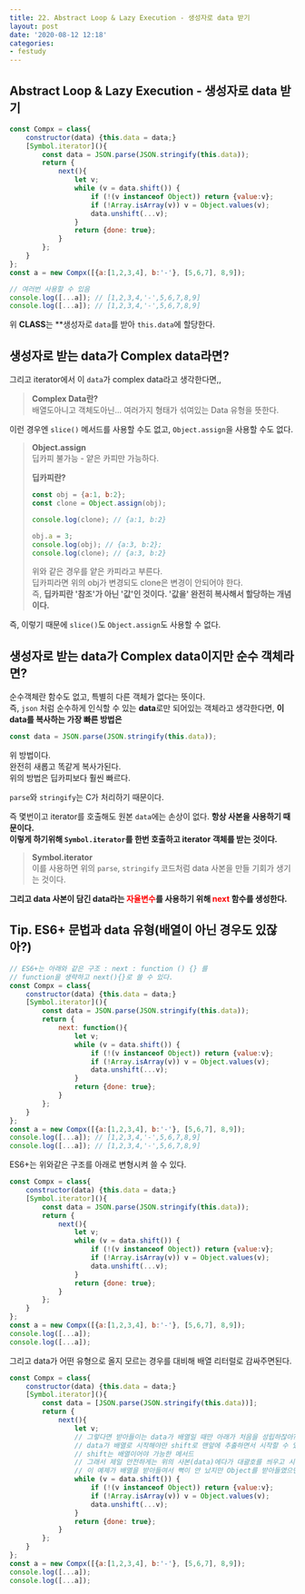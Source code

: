 ```yaml
---
title: 22. Abstract Loop & Lazy Execution - 생성자로 data 받기
layout: post
date: '2020-08-12 12:18'
categories:
- festudy
---
```


## Abstract Loop & Lazy Execution - 생성자로 data 받기

```javascript
const Compx = class{
    constructor(data) {this.data = data;}
    [Symbol.iterator](){
        const data = JSON.parse(JSON.stringify(this.data));
        return {
            next(){
                let v;
                while (v = data.shift()) {
                    if (!(v instanceof Object)) return {value:v};
                    if (!Array.isArray(v)) v = Object.values(v);
                    data.unshift(...v);
                }
                return {done: true};
            }
        };
    }
};
const a = new Compx([{a:[1,2,3,4], b:'-'}, [5,6,7], 8,9]);

// 여러번 사용할 수 있음
console.log([...a]); // [1,2,3,4,'-',5,6,7,8,9]
console.log([...a]); // [1,2,3,4,'-',5,6,7,8,9]
```

위 **CLASS**는 **생성자로 `data`를 받아 `this.data`에 할당한다.  

## 생성자로 받는 data가 Complex data라면?

그리고 iterator에서 이 `data`가 complex data라고 생각한다면,,

>**Complex Data란?**  
>배열도아니고 객체도아닌... 여러가지 형태가 섞여있는 Data 유형을 뜻한다.

이런 경우엔 `slice()` 메서드를 사용할 수도 없고, `Object.assign`을 사용할 수도 없다.

>**Object.assign**  
>딥카피 불가능 - 얕은 카피만 가능하다.
>
>**딥카피란?**
>```javascript
>const obj = {a:1, b:2};
>const clone = Object.assign(obj);
>
>console.log(clone); // {a:1, b:2}
>
>obj.a = 3;
>console.log(obj); // {a:3, b:2};
>console.log(clone); // {a:3, b:2}
>```
>위와 같은 경우를 얕은 카피라고 부른다.  
>딥카피라면 위의 obj가 변경되도 clone은 변경이 안되어야 한다.  
>즉, **딥카피란 '참조'가 아닌 '값'인 것이다. '값을' 완전히 복사해서 할당하는 개념이다.**

즉, 이렇기 때문에 `slice()`도 `Object.assign`도 사용할 수 없다.  

## 생성자로 받는 data가 Complex data이지만 순수 객체라면?

순수객체란 함수도 없고, 특별히 다른 객체가 없다는 뜻이다.  
즉, `json` 처럼 순수하게 인식할 수 있는 **data**로만 되어있는 객체라고 생각한다면, **이 data를 복사하는 가장 빠른 방법은**

```javascript
const data = JSON.parse(JSON.stringify(this.data));
```

위 방법이다.  
완전히 새롭고 똑같게 복사가된다.  
위의 방법은 딥카피보다 훨씬 빠르다.

`parse`와 `stringify`는 C가 처리하기 때문이다.  

즉 몇번이고 iterator를 호출해도 원본 `data`에는 손상이 없다. **항상 사본을 사용하기 때문이다.**  
**이렇게 하기위해 `Symbol.iterator`를 한번 호출하고 iterator 객체를 받는 것이다.**

>**Symbol.iterator**  
>이를 사용하면 위의 `parse`, `stringify` 코드처럼 data 사본을 만들 기회가 생기는 것이다.

**그리고 data 사본이 담긴 data라는 <span style="color:red">자율변수</span>를 사용하기 위해 <span style="color:red">next</span> 함수를 생성한다.**  

## Tip. ES6+ 문법과 data 유형(배열이 아닌 경우도 있잖아?)

```javascript
// ES6+는 아래와 같은 구조 : next : function () {} 를
// function을 생략하고 next(){}로 쓸 수 있다.
const Compx = class{
    constructor(data) {this.data = data;}
    [Symbol.iterator](){
        const data = JSON.parse(JSON.stringify(this.data));
        return {
            next: function(){
                let v;
                while (v = data.shift()) {
                    if (!(v instanceof Object)) return {value:v};
                    if (!Array.isArray(v)) v = Object.values(v);
                    data.unshift(...v);
                }
                return {done: true};
            }
        };
    }
};
const a = new Compx([{a:[1,2,3,4], b:'-'}, [5,6,7], 8,9]);
console.log([...a]); // [1,2,3,4,'-',5,6,7,8,9]
console.log([...a]); // [1,2,3,4,'-',5,6,7,8,9]
```

ES6+는 위와같은 구조를 아래로 변형시켜 쓸 수 있다.

```javascript
const Compx = class{
    constructor(data) {this.data = data;}
    [Symbol.iterator](){
        const data = JSON.parse(JSON.stringify(this.data));
        return {
            next(){
                let v;
                while (v = data.shift()) {
                    if (!(v instanceof Object)) return {value:v};
                    if (!Array.isArray(v)) v = Object.values(v);
                    data.unshift(...v);
                }
                return {done: true};
            }
        };
    }
};
const a = new Compx([{a:[1,2,3,4], b:'-'}, [5,6,7], 8,9]);
console.log([...a]);
console.log([...a]);
```

그리고 data가 어떤 유형으로 올지 모르는 경우를 대비해 배열 리터럴로 감싸주면된다.

```javascript
const Compx = class{
    constructor(data) {this.data = data;}
    [Symbol.iterator](){
        const data = [JSON.parse(JSON.stringify(this.data))];
        return {
            next(){
                let v;
                // 그렇다면 받아들이는 data가 배열일 때만 아래가 처음을 성립하잖아?
                // data가 배열로 시작해야만 shift로 맨앞에 추출하면서 시작할 수 있다.
                // shift는 배열이어야 가능한 메서드
                // 그래서 제일 안전하게는 위의 사본(data)에다가 대괄호를 씌우고 시작하는 것이다.
                // 이 예제가 배열을 받아들여서 뻑이 안 났지만 Object를 받아들였으면 뻑이 났을 거다.
                while (v = data.shift()) {
                    if (!(v instanceof Object)) return {value:v};
                    if (!Array.isArray(v)) v = Object.values(v);
                    data.unshift(...v);
                }
                return {done: true};
            }
        };
    }
};
const a = new Compx([{a:[1,2,3,4], b:'-'}, [5,6,7], 8,9]);
console.log([...a]);
console.log([...a]);
```